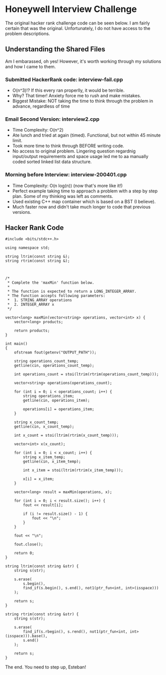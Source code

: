 # Honeywell Interview Challenge

The original hacker rank challenge code can be seen below. I am fairly certain that was the original. Unfortunately, I do not have access to the problem descriptions. 

## Understanding the Shared Files
Am I embarassed, oh yes! However, it's worth working through my solutions and how I came to them.

### Submitted HackerRank code: interview-fail.cpp 
* O(n^3)!? If this every ran properlly, it would be terrible.
* Why? That timer! Anxiety force me to rush and make mistakes.
* Biggest Mistake: NOT taking the time to think through the problem in advance, regardless of time

### Email Second Version: interview2.cpp 
* Time Complexity: O(n^2)
* Ate lunch and tried at again (timed). Functional, but not within 45 minute limit.
* Took more time to think through BEFORE writing code.
* No access to original problem. Lingering question regardnig input/output requirements and space usage led me to aa manually coded sorted linked list data structure.

### Morning before Interview: interview-200401.cpp
* Time Complexity: O(n log(n))   (now that's more like it!)
* Perfect example taking time to approach a problem with a step by step plan. Some of my thinking was left as comments.
* Used existing C++ map container which is based on a BST (I believe). 
* Much faster now and didn't take much longer to code that previous versions.

## Hacker Rank Code
```
#include <bits/stdc++.h>

using namespace std;

string ltrim(const string &);
string rtrim(const string &);



/*
 * Complete the 'maxMin' function below.
 *
 * The function is expected to return a LONG_INTEGER_ARRAY.
 * The function accepts following parameters:
 *  1. STRING_ARRAY operations
 *  2. INTEGER_ARRAY x
 */

vector<long> maxMin(vector<string> operations, vector<int> x) {
    vector<long> products;

    return products;
}

int main()
{
    ofstream fout(getenv("OUTPUT_PATH"));

    string operations_count_temp;
    getline(cin, operations_count_temp);

    int operations_count = stoi(ltrim(rtrim(operations_count_temp)));

    vector<string> operations(operations_count);

    for (int i = 0; i < operations_count; i++) {
        string operations_item;
        getline(cin, operations_item);

        operations[i] = operations_item;
    }

    string x_count_temp;
    getline(cin, x_count_temp);

    int x_count = stoi(ltrim(rtrim(x_count_temp)));

    vector<int> x(x_count);

    for (int i = 0; i < x_count; i++) {
        string x_item_temp;
        getline(cin, x_item_temp);

        int x_item = stoi(ltrim(rtrim(x_item_temp)));

        x[i] = x_item;
    }

    vector<long> result = maxMin(operations, x);

    for (int i = 0; i < result.size(); i++) {
        fout << result[i];

        if (i != result.size() - 1) {
            fout << "\n";
        }
    }

    fout << "\n";

    fout.close();

    return 0;
}

string ltrim(const string &str) {
    string s(str);

    s.erase(
        s.begin(),
        find_if(s.begin(), s.end(), not1(ptr_fun<int, int>(isspace)))
    );

    return s;
}

string rtrim(const string &str) {
    string s(str);

    s.erase(
        find_if(s.rbegin(), s.rend(), not1(ptr_fun<int, int>(isspace))).base(),
        s.end()
    );

    return s;
}
```

The end. You need to step up, Esteban!
